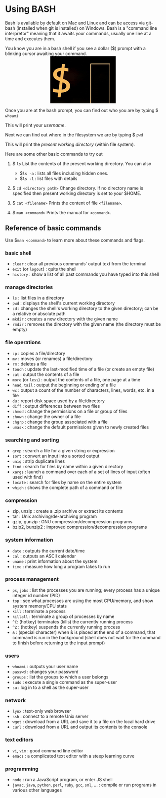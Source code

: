 # Using BASH

Bash is available by default on Mac and Linux and can be access via
git-bash (installed when git is installed) on Windows. Bash is a
"command line interpretor" meaning that it awaits your commands, usually
one line at a time and executes them.

You know you are in a bash shell if you see a dollar ($) prompt with a
blinking cursor awaiting your command.
<img style="display:block;margin:auto" src='../../imgs/bashBlink.gif'> 

Once you are at the bash prompt, you can find out who you are by typing
$ ``whoami``

This will print your *username*.

Next we can find out where in the filesystem we are by typing 
$ ``pwd``

This will print the <i> present working directory</i> (within file
system).

Here are some other basic commands to try out

1. $ ``ls``
      List the contents of the present working directory. You can also 

      - $``ls -a`` : lists all files including hidden ones.
      - $``ls -l`` : list files with details

2. $ ``cd <directory path>``
        Change directory. If no directory name is specified then
present working directory is set to your $HOME.


3. $ ``cat <filename>``
       Prints the content of file `<filename>`.


4. $ ``man <command>``
      Prints the manual for `<command>`.



## Reference of basic commands
 
Use $`man <command>` to learn more about these commands and flags.

### basic shell 
 - `clear` : clear all previous commands' output text from the terminal
 - `exit` (or `logout`) : quits the shell
 - `history` : show a list of all past commands you have typed into this shell

### manage directories 
  - `ls` : list files in a directory
  - `pwd` : displays the shell's current working directory
  - `cd` : changes the shell's working directory to the given directory; can be a relative or absolute path
  - `mkdir` : creates a new directory with the given name
  - `rmdir` : removes the directory with the given name (the directory must be empty)

### file operations 
  - `cp` : copies a file/directory
  - `mv` : moves (or renames) a file/directory
  - `rm` : deletes a file
  - `touch` : update the last-modified time of a file (or create an empty file)
  - `cat` : output the contents of a file
  - `more` (or `less`) : output the contents of a file, one page at a time
  - `head`, `tail` : output the beginning or ending of a file
  - `wc` : output a count of the number of characters, lines, words, etc. in a file
  - `du` : report disk space used by a file/directory
  - `diff` : output differences between two files
  - `chmod` : change the permissions on a file or group of files
  - `chown` : change the owner of a file
  - `chgrp` : change the group associated with a file
  - `umask` : change the default permissions given to newly created files

### searching and sorting 
  - `grep` : search a file for a given string or expression
  - `sort` : convert an input into a sorted output
  - `uniq` : strip duplicate lines
  - `find` : search for files by name within a given directory
  - `xargs` : launch a command over each of a set of lines of input (often used with find)
  - `locate` : search for files by name on the entire system
  - `which` : shows the complete path of a command or file

### compression 
  - zip, unzip : create a .zip archive or extract its contents
  - tar : Unix archiving/de-archiving program
  - gzip, gunzip : GNU compression/decompression programs
  - bzip2, bunzip2 : improved compression/decompression programs

### system information 
  - `date` : outputs the current date/time
  - `cal` : outputs an ASCII calendar
  - `uname` : print information about the system
  - `time` : measure how long a program takes to run

### process management 
  - `ps`, `jobs` : list the processes you are running; every process has a unique integer id number (PID)
  - `top` : see what processes are using the most CPU/memory, and show system memory/CPU stats
  - `kill` : terminate a process
  - `killall` : terminate a group of processes by name
  - `^C`: (hotkey) terminates (kills) the currently running process
  - `^Z` : (hotkey) suspends the currently running process
  - `&` : (special character) when & is placed at the end of a command, that command is run in the background (shell does not wait for the command to finish before returning to the input prompt)

### users
  - `whoami` : outputs your user name
  - `passwd` : changes your password
  - `groups` : list the groups to which a user belongs
  - `sudo` : execute a single command as the super-user
  - `su` : log in to a shell as the super-user

### network 
  - `lynx` : text-only web browser
  - `ssh` : connect to a remote Unix server
  - `wget` : download from a URL and save it to a file on the local hard drive
  - `curl` : download from a URL and output its contents to the console

### text editors 
  - `vi`, `vim` : good command line editor
  - `emacs` : a complicated text editor with a steep learning curve

### programming 
  - `node` : run a JavaScript program, or enter JS shell
  - `javac`, `java`, `python`, `perl`, `ruby`, `gcc`, `sml`, ... : compile or run programs in various other languages
